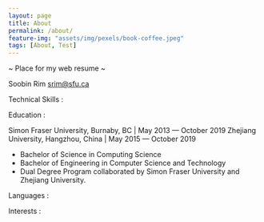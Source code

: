 ```yaml
---
layout: page
title: About
permalink: /about/
feature-img: "assets/img/pexels/book-coffee.jpeg"
tags: [About, Test]
---
```


~ Place for my web resume ~

Soobin Rim
srim@sfu.ca

Technical Skills :


Education :

Simon Fraser University, Burnaby, BC   |  May 2013 — October 2019
Zhejiang University, Hangzhou, China   |  May 2015 — October 2019
-	Bachelor of Science in Computing Science
-	Bachelor of Engineering in Computer Science and Technology
-	Dual Degree Program collaborated by Simon Fraser University and Zhejiang University.


Languages :


Interests :
